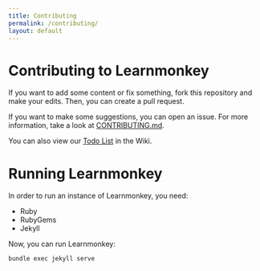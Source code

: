 ```yaml
---
title: Contributing
permalink: /contributing/
layout: default
---
```


# Contributing to Learnmonkey

If you want to add some content or fix something, fork this repository and make your edits. Then, you can create a pull request.

If you want to make some suggestions, you can open an issue. For more information, take a look at [CONTRIBUTING.md](CONTRIBUTING.md).

You can also view our [Todo List](https://github.com/learnmonkey/learnmonkey.github.io/wiki/Todo-List) in the Wiki.

# Running Learnmonkey

In order to run an instance of Learnmonkey, you need:
- Ruby
- RubyGems
- Jekyll

Now, you can run Learnmonkey: 
```batch
bundle exec jekyll serve
```
